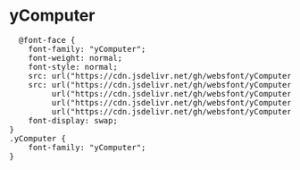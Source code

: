 # yComputer

<pre>
  @font-face {
    font-family: "yComputer";
    font-weight: normal;
    font-style: normal;
    src: url("https://cdn.jsdelivr.net/gh/websfont/yComputer/yComputer-Light.eot");
    src: url("https://cdn.jsdelivr.net/gh/websfont/yComputer/yComputer-Light.eot?#iefix") format("embedded-opentype"),
         url("https://cdn.jsdelivr.net/gh/websfont/yComputer/yComputer-Light.woff2") format("woff2"),
         url("https://cdn.jsdelivr.net/gh/websfont/yComputer/yComputer-Light.woff") format("woff"),
         url("https://cdn.jsdelivr.net/gh/websfont/yComputer/yComputer-Light.ttf") format("truetype");
    font-display: swap;
}
.yComputer {
    font-family: "yComputer";
}
</pre>
